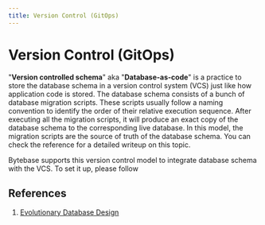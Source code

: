 ```yaml
---
title: Version Control (GitOps)
---
```


# Version Control (GitOps)

"**Version controlled schema**" aka "**Database-as-code**" is a practice to store the database schema in a version control system (VCS) just like how application code is stored. The database schema consists of a bunch of database migration scripts. These scripts usually follow a naming convention to identify the order of their relative execution sequence. After executing all the migration scripts, it will produce an exact copy of the database schema to the corresponding live database. In this model, the migration scripts are the source of truth of the database schema. You can check the reference for a detailed writeup on this topic.

Bytebase supports this version control model to integrate database schema with the VCS. To set it up, please follow

<doc-link-block url="/docs/use-bytebase/vcs-integration/overview" title="VCS Integration"></doc-link-block>

## References

1. [Evolutionary Database Design](https://martinfowler.com/articles/evodb.html)
